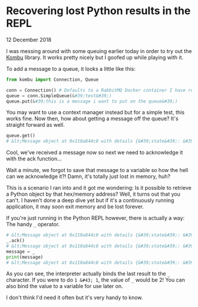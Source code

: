# Recovering lost Python results in the REPL
12 December 2018

I was messing around with some queuing earlier today in order to try out the [Kombu](https://github.com/celery/kombu) library. It works pretty nicely but I goofed up while playing with it.

To add a message to a queue, it looks a little like this:

```python
from kombu import Connection, Queue

conn = Connection() # Defaults to a RabbitMQ Docker container I have running locally
queue = conn.SimpleQueue(&#39;test&#39;)
queue.put(&#39;this is a message i want to put on the queue&#39;)
```

You may want to use a context manager instead but for a simple test, this works fine. Now then, how about getting a message off the queue? It&#39;s straight forward as well.

```python
queue.get()
# &lt;Message object at 0x110a844c8 with details {&#39;state&#39;: &#39;RECEIVED&#39;, &#39;content_type&#39;: &#39;text/plain&#39;, &#39;delivery_tag&#39;: 1, &#39;body_length&#39;: 5, &#39;properties&#39;: {}, &#39;delivery_info&#39;: {&#39;exchange&#39;: &#39;test&#39;, &#39;routing_key&#39;: &#39;test&#39;}}&gt;
```

Cool, we&#39;ve received a message now so next we need to acknowledge it with the ack function…

Wait a minute, we forgot to save that message to a variable so how the hell can we acknowledge it?! Damn, it&#39;s totally just lost in memory, huh?

This is a scenario I ran into and it got me wondering: Is it possible to retrieve a Python object by that hex/memory address? Well, it turns out that you can&#39;t. I haven&#39;t done a deep dive yet but if it&#39;s a continuously running application, it may soon exit memory and be lost forever.

If you&#39;re just running in the Python REPL however, there is actually a way: The handy `_` operator.

```python
# &lt;Message object at 0x110a844c8 with details {&#39;state&#39;: &#39;RECEIVED&#39;, &#39;content_type&#39;: &#39;text/plain&#39;, &#39;delivery_tag&#39;: 1, &#39;body_length&#39;: 5, &#39;properties&#39;: {}, &#39;delivery_info&#39;: {&#39;exchange&#39;: &#39;test&#39;, &#39;routing_key&#39;: &#39;test&#39;}}&gt;
_.ack()
# &lt;Message object at 0x110a844c8 with details {&#39;state&#39;: &#39;ACK&#39;, &#39;content_type&#39;: &#39;text/plain&#39;, &#39;delivery_tag&#39;: 1, &#39;body_length&#39;: 5, &#39;properties&#39;: {}, &#39;delivery_info&#39;: {&#39;exchange&#39;: &#39;test&#39;, &#39;routing_key&#39;: &#39;test&#39;}}&gt;
message = _
print(message)
# &lt;Message object at 0x110a844c8 with details {&#39;state&#39;: &#39;ACK&#39;, &#39;content_type&#39;: &#39;text/plain&#39;, &#39;delivery_tag&#39;: 1, &#39;body_length&#39;: 5, &#39;properties&#39;: {}, &#39;delivery_info&#39;: {&#39;exchange&#39;: &#39;test&#39;, &#39;routing_key&#39;: &#39;test&#39;}}&gt;
```

As you can see, the interpreter actually binds the last result to the `_` character. If you were to do `1 &#43; 1`, the value of `_` would be 2! You can also bind the value to a variable for use later on.

I don&#39;t think I&#39;d need it often but it&#39;s very handy to know.

